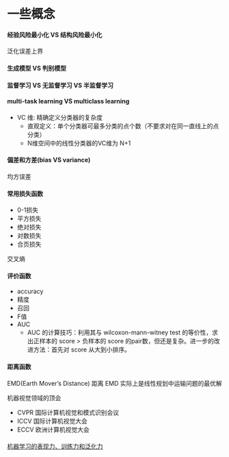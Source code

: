  # 一些概念

#### 经验风险最小化 VS 结构风险最小化

泛化误差上界

#### 生成模型 VS 判别模型


#### 监督学习 VS 无监督学习 VS 半监督学习

#### multi-task learning VS multiclass learning


- VC 维: 精确定义分类器的复杂度
    - 直观定义：单个分类器可最多分类的点个数（不要求对在同一直线上的点分类）
    - N维空间中的线性分类器的VC维为 N+1

#### 偏差和方差(bias VS variance)
均方误差




#### 常用损失函数

- 0-1损失
- 平方损失
- 绝对损失
- 对数损失
- 合页损失

交叉熵

#### 评价函数
- accuracy
- 精度
- 召回
- F值
- AUC
    - AUC 的计算技巧：利用其与 wilcoxon-mann-witney test 的等价性，求出正样本的 score > 负样本的 score 的pair数，但还是复杂。进一步的改进方法：首先对 score 从大到小排序。


#### 距离函数

EMD(Earth Mover’s Distance) 距离
EMD 实际上是线性规划中运输问题的最优解


机器视觉领域的顶会
- CVPR 国际计算机视觉和模式识别会议
- ICCV 国际计算机视觉大会
- ECCV 欧洲计算机视觉大会


#### 
[机器学习的表现力、训练力和泛化力](http://blog.evjang.com/2017/11/exp-train-gen.html)


















